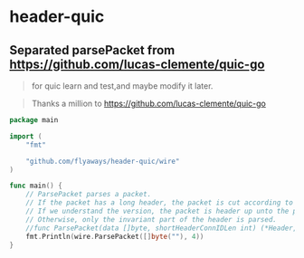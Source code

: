 # header-quic

## Separated parsePacket from https://github.com/lucas-clemente/quic-go 

> for quic learn and test,and maybe modify it later.

> Thanks a million to https://github.com/lucas-clemente/quic-go

```go
package main

import (
	"fmt"

	"github.com/flyaways/header-quic/wire"
)

func main() {
	// ParsePacket parses a packet.
	// If the packet has a long header, the packet is cut according to the length field.
	// If we understand the version, the packet is header up unto the packet number.
	// Otherwise, only the invariant part of the header is parsed.
	//func ParsePacket(data []byte, shortHeaderConnIDLen int) (*Header, []byte /* packet data */, []byte /* rest */, error)
	fmt.Println(wire.ParsePacket([]byte(""), 4))
}
```
